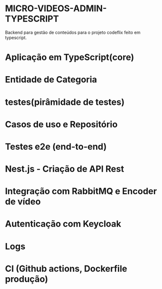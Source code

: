 # MICRO-VIDEOS-ADMIN-TYPESCRIPT

Backend para gestão de conteúdos para o projeto codeflix feito em typescript.

# Aplicação em TypeScript(core)
# Entidade de Categoria
# testes(pirâmidade de testes)
# Casos de uso e Repositório
# Testes e2e (end-to-end)

# Nest.js - Criação de API Rest
# Integração com RabbitMQ e Encoder de vídeo
# Autenticação com Keycloak
# Logs
# CI (Github actions, Dockerfile produção)
